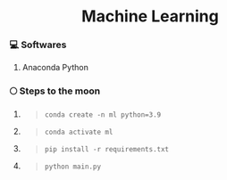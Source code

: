 <h1 style="text-align: center">Machine Learning</h1>

### 💻 Softwares

1. Anaconda Python

### 🌕 Steps to the moon

1. > `conda create -n ml python=3.9`
2. > `conda activate ml`
3. > `pip install -r requirements.txt`
4. > `python main.py`
